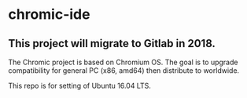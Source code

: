 # chromic-ide

This project will migrate to Gitlab in 2018.
--------------------------------------------

The Chromic project is based on Chromium OS.
The goal is to upgrade compatibility for general PC (x86, amd64) then distribute to worldwide.

This repo is for setting of Ubuntu 16.04 LTS.
